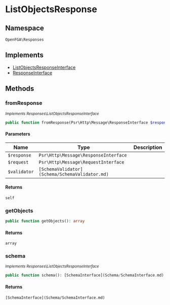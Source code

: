 # ListObjectsResponse


## Namespace
`OpenFGA\Responses`

## Implements
* [ListObjectsResponseInterface](Responses/ListObjectsResponseInterface.md)
* [ResponseInterface](Responses/ResponseInterface.md)



## Methods
### fromResponse

*<small>Implements Responses\ListObjectsResponseInterface</small>*  

```php
public function fromResponse(Psr\Http\Message\ResponseInterface $response, Psr\Http\Message\RequestInterface $request, [SchemaValidator](Schema/SchemaValidator.md) $validator): self
```


#### Parameters
| Name | Type | Description |
|------|------|-------------|
| `$response` | `Psr\Http\Message\ResponseInterface` |  |
| `$request` | `Psr\Http\Message\RequestInterface` |  |
| `$validator` | `[SchemaValidator](Schema/SchemaValidator.md)` |  |

#### Returns
`self`

### getObjects


```php
public function getObjects(): array
```



#### Returns
`array`

### schema

*<small>Implements Responses\ListObjectsResponseInterface</small>*  

```php
public function schema(): [SchemaInterface](Schema/SchemaInterface.md)
```



#### Returns
`[SchemaInterface](Schema/SchemaInterface.md)`


